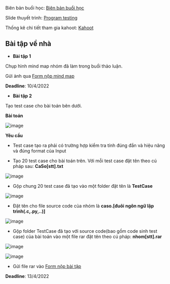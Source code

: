 Biên bản buổi học: [Biên bản buổi học](Biên%20bản%20buổi%20học.xlsx)

Slide thuyết trình: [Program testing](Program%20Testing.pptx)

Thống kê chi tiết tham gia kahoot: [Kahoot](câu%20hỏi%20về%20program%20testing.xlsx)

<h2>
  Bài tập về nhà
</h2>

- **Bài tập 1** 

Chụp hình mind map nhóm đã làm trong buổi thảo luận.

Gửi ảnh qua [Form nộp mind map](https://docs.google.com/forms/d/e/1FAIpQLScJoQZWoHwIcZeNuCLakow6QAKDfgDpL8LE0WHNh06VMS9bcQ/viewform?usp=pp_url) 

**Deadline**: 10/4/2022

- **Bài tập 2** 

Tạo test case cho bài toán bên dưới.

**Bài toán**

![image](https://user-images.githubusercontent.com/77454876/162256676-93c83804-a98d-4833-8c67-2a0136943afe.png)

**Yêu cầu**

- Test case tạo ra phải có trường hợp kiểm tra tính đúng đắn và hiệu năng và đúng format của Input

- Tạo 20 test case cho bài toán trên. Với mỗi test case đặt tên theo cú pháp sau: **CaSo[stt].txt**

![image](https://user-images.githubusercontent.com/77454876/162258200-4f96db1f-7ed2-4983-a2aa-a8e204b077e0.png)

- Gộp chung 20 test case đã tạo vào một folder đặt tên là **TestCase**

![image](https://user-images.githubusercontent.com/77454876/162258324-9741f148-abf2-43e4-8caa-0088b326fc39.png)

- Đặt tên cho file source code của nhóm là **caso.[đuôi ngôn ngữ lập trình(.c,.py,..)]** 

![image](https://user-images.githubusercontent.com/77454876/162258893-4d6bd4a2-a091-40d8-a291-9d080fccb073.png)

- Gộp folder TestCase đã tạo với source code(bao gồm code sinh test case) của bài toán vào một file rar đặt tên theo cú pháp: **nhom[stt].rar**

![image](https://user-images.githubusercontent.com/77454876/162258592-5d050bf5-d79a-4c68-b25d-b4c4e210d92f.png)

![image](https://user-images.githubusercontent.com/77454876/162258451-6296c7ec-ced2-44f6-bdc3-8c6f4ebde0ac.png)

- Gửi file rar vào
[Form nộp bài tập](https://docs.google.com/forms/d/e/1FAIpQLScJoQZWoHwIcZeNuCLakow6QAKDfgDpL8LE0WHNh06VMS9bcQ/viewform?usp=pp_url)

**Deadline**: 13/4/2022

